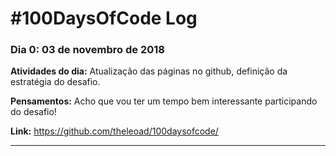 # #100DaysOfCode Log

### Dia 0: 03 de novembro de 2018

**Atividades do dia:** Atualização das páginas no github, definição da estratégia do desafio.

**Pensamentos:** Acho que vou ter um tempo bem interessante participando do desafio! 

**Link:** https://github.com/theleoad/100daysofcode/

---
